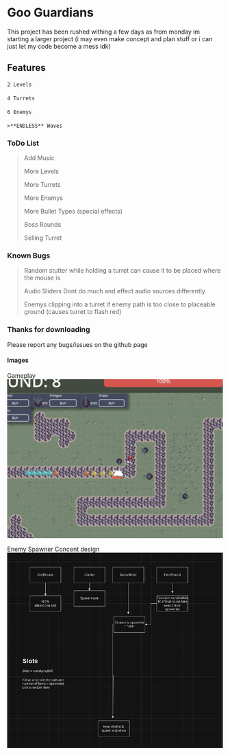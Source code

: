 # Goo Guardians
This project has been rushed withing a few days as from monday im starting a larger project (i may even make concept and plan stuff or i can just let my code become a mess idk)
## Features
```
2 Levels

4 Turrets

6 Enemys

>**ENDLESS** Waves
```
### ToDo List
>Add Music
>
>More Levels
>
>More Turrets
>
>More Enemys
>
>More Bullet Types (special effects)
>
>Boss Rounds
>
>Selling Turret

### Known Bugs
> Random stutter while holding a turret can cause it to be placed where the mouse is
> 
> Audio Sliders Dont do much and effect audio sources differently
> 
> Enemys clipping into a turret if enemy path is too close to placeable ground (causes turret to flash red)



### Thanks for downloading

Please report any bugs/issues on the github page 


#### Images
Gameplay
![alt text](https://github.com/AaaaaaICO/Goo-Guardians-TowerDefense/blob/main/Other/Extras/GamePlay.PNG "Gameplay")

Enemy Spawner Concent design
![alt text](https://github.com/AaaaaaICO/Goo-Guardians-TowerDefense/blob/main/Other/Extras/Enemy%20Wave%20Spawner.PNG "'Flowchart' of enemy spawner")
